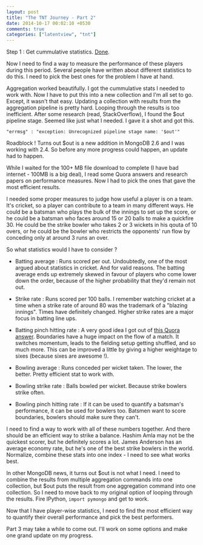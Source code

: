 ```yaml
---
layout: post
title: "The TNT Journey - Part 2"
date: 2014-10-17 00:02:10 +0530
comments: true
categories: ["latentview", "tnt"]
---
```

Step 1 : Get cummulative statistics. [Done](http://periphrastic-prolixity.herokuapp.com/blog/2014/10/16/the-tnt-journey-part-1/). 

Now I need to find a way to measure the performance of these players during this period. Several people have written about different statistics to do this. I need to pick the best ones for the problem I have at hand.
<!--more-->

Aggregation worked beautifully. I got the cummulative stats I needed to work with. Now I have to put this into a new collection and I'm all set to go. Except, it wasn't that easy. Updating a collection with results from the aggregation pipeline is pretty hard. Looping through the results is too inefficient. After some research (read, StackOverflow), I found the $out pipeline stage. Seemed like just what I needed. I gave it a shot and got this.

```
"errmsg" : "exception: Unrecognized pipeline stage name: '$out'"
```

Roadblock ! Turns out $out is a new addition in MongoDB 2.6 and I was working with 2.4. So before any more progress could happen, an update had to happen. 

While I waited for the 100+ MB file download to complete (I have bad internet - 100MB is a big deal), I read some Quora answers and research papers on performance measures. Now I had to pick the ones that gave the most efficient results. 

I needed some proper measures to judge how useful a player is on a team. It's cricket, so a player can contribute to a team in many different ways. He could be a batsman who plays the bulk of the innings to set up the score, or he could be a batsman who faces around 15 or 20 balls to make a quickfire 30. He could be the strike bowler who takes 2 or 3 wickets in his qouta of 10 overs, or he could be the bowler who restricts the opponents' run flow by conceding only at around 3 runs an over. 

So what statistics would I have to consider ?

* Batting average : Runs scored per out. Undoubtedly, one of the most argued about statistics in cricket. And for valid reasons. The batting average ends up extremely skewed in favour of players who come lower down the order, because of the higher probability that they'd remain not out. 

* Strike rate : Runs scored per 100 balls. I remember watching cricket at a time when a strike rate of around 80 was the trademark of a "blazing innings". Times have definitely changed. Higher strike rates are a major focus in batting line ups.

* Batting pinch hitting rate : A very good idea I got out of [this Quora answer](http://www.quora.com/What-new-statistical-measures-could-make-cricket-better-in-terms-of-player-evaluation-and-viewer-experience/answer/Thomas-Foster). Boundaries have a huge impact on the flow of a match. It switches momentum, leads to the fielding setup getting shuffled, and so much more. This can be improved a little by giving a higher weightage to sixes (because sixes are awesome !). 

* Bowling average : Runs conceded per wicket taken. The lower, the better. Pretty efficient stat to work with.

* Bowling strike rate : Balls bowled per wicket. Because strike bowlers strike often. 

* Bowling pinch hitting rate : If it can be used to quantify a batsman's performance, it can be used for bowlers too. Batsmen want to score boundaries, bowlers should make sure they can't.

I need to find a way to work with all of these numbers together. And there should be an efficient way to strike a balance. Hashim Amla may not be the quickest scorer, but he definitely scores a lot. James Anderson has an average economy rate, but he's one of the best strike bowlers in the world. Normalize, combine these stats into one index - I need to see what works best. 


In other MongoDB news, it turns out $out is not what I need. I need to combine the results from multiple aggregation commands into one collection, but $out puts the result from one aggregation command into one collection. So I need to move back to my original option of looping through the results. Fire IPython, ```import pymongo``` and get to work.

Now that I have player-wise statistics, I need to find the most efficient way to quantify their overall performance and pick the best performers. 

Part 3 may take a while to come out. I'll work on some options and make one grand update on my progress.
